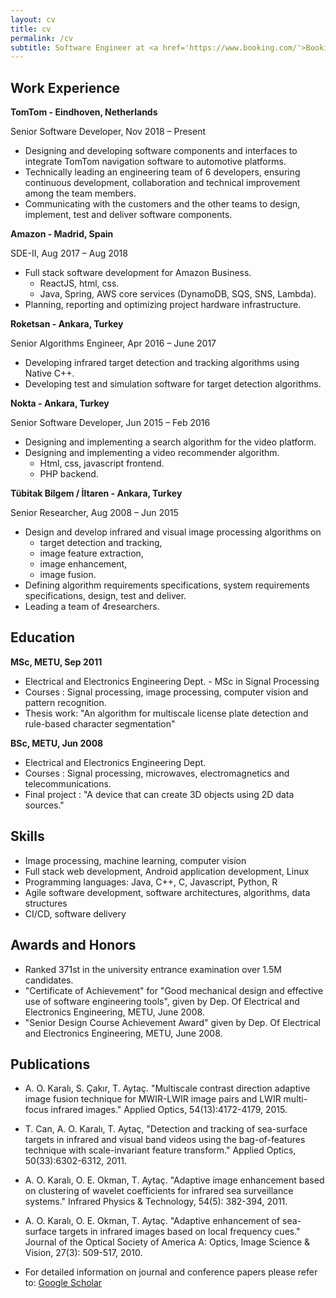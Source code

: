 ```yaml
---
layout: cv
title: cv
permalink: /cv
subtitle: Software Engineer at <a href='https://www.booking.com/'>Booking.com</a>. Science, tech and philosophy enthusiast.
---
```


## Work Experience

**TomTom - Eindhoven, Netherlands**

Senior Software Developer, Nov 2018 – Present

- Designing and developing software components and interfaces to integrate TomTom navigation software to automotive platforms.
- Technically leading an engineering team of 6 developers, ensuring continuous development, collaboration and technical improvement among the team members.
- Communicating with the customers and the other teams to design, implement, test and deliver software components.

**Amazon - Madrid, Spain**

SDE-II, Aug 2017 – Aug 2018

- Full stack software development for Amazon Business.
  - ReactJS, html, css.
  - Java, Spring, AWS core services (DynamoDB, SQS, SNS, Lambda).
- Planning, reporting and optimizing project hardware infrastructure.

**Roketsan - Ankara, Turkey**

Senior Algorithms Engineer, Apr 2016 – June 2017

- Developing infrared target detection and tracking algorithms using Native C++.
- Developing test and simulation software for target detection algorithms.

**Nokta - Ankara, Turkey**

Senior Software Developer, Jun 2015 – Feb 2016

- Designing and implementing a search algorithm for the video platform.
- Designing and implementing a video recommender algorithm.
  - Html, css, javascript frontend.
  - PHP backend.

**Tübitak Bilgem / İltaren - Ankara, Turkey**

Senior Researcher, Aug 2008 – Jun 2015

- Design and develop infrared and visual image processing algorithms on
  - target detection and tracking,
  - image feature extraction,
  - image enhancement,
  - image fusion.
- Defining algorithm requirements specifications, system requirements specifications, design, test and deliver.
- Leading a team of 4researchers.

## Education

**MSc, METU, Sep 2011**

- Electrical and Electronics Engineering Dept. - MSc in Signal Processing
- Courses : Signal processing, image processing, computer vision and pattern recognition.
- Thesis work: &quot;An algorithm for multiscale license plate detection and rule-based character segmentation&quot;

**BSc, METU, Jun 2008**

- Electrical and Electronics Engineering Dept.
- Courses : Signal processing, microwaves, electromagnetics and telecommunications.
- Final project : &quot;A device that can create 3D objects using 2D data sources.&quot;

## Skills

- Image processing, machine learning, computer vision
- Full stack web development, Android application development, Linux
- Programming languages: Java, C++, C, Javascript, Python, R
- Agile software development, software architectures, algorithms, data structures
- CI/CD, software delivery

## Awards and Honors

- Ranked 371st in the university entrance examination over 1.5M candidates.
- &quot;Certificate of Achievement&quot; for &quot;Good mechanical design and effective use of software engineering tools&quot;, given by Dep. Of Electrical and Electronics Engineering, METU, June 2008.
- &quot;Senior Design Course Achievement Award&quot; given by Dep. Of Electrical and Electronics Engineering, METU, June 2008.

## Publications

- A. O. Karalı, S. Çakır, T. Aytaç. &quot;Multiscale contrast direction adaptive image fusion technique for MWIR-LWIR image pairs and LWIR multi-focus infrared images.&quot; Applied Optics, 54(13):4172-4179, 2015.

- T. Can, A. O. Karalı, T. Aytaç, &quot;Detection and tracking of sea-surface targets in infrared and visual band videos using the bag-of-features technique with scale-invariant feature transform.&quot; Applied Optics, 50(33):6302-6312, 2011.

- A. O. Karalı, O. E. Okman, T. Aytaç. &quot;Adaptive image enhancement based on clustering of wavelet coefficients for infrared sea surveillance systems.&quot; Infrared Physics &amp; Technology, 54(5): 382-394, 2011.

- A. O. Karalı, O. E. Okman, T. Aytaç. &quot;Adaptive enhancement of sea-surface targets in infrared images based on local frequency cues.&quot; Journal of the Optical Society of America A: Optics, Image Science &amp; Vision, 27(3): 509-517, 2010.

- For detailed information on journal and conference papers please refer to: [Google Scholar](https://scholar.google.com.tr/citations?user=jLDw9rgAAAAJ)